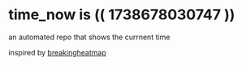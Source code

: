 # time_now is (( 1738678030747 ))

an automated repo that shows the currnent time

inspired by [breakingheatmap](https://github.com/breakingheatmap/breakingheatmap)